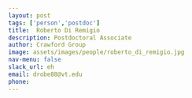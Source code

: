 ```yaml
---
layout: post 
tags: ['person','postdoc']
title:  Roberto Di Remigio 
description: Postdoctoral Associate
author: Crawford Group 
image: assets/images/people/roberto_di_remigio.jpg
nav-menu: false 
slack_url: eh
email: drobe88@vt.edu 
phone: 
---
```


